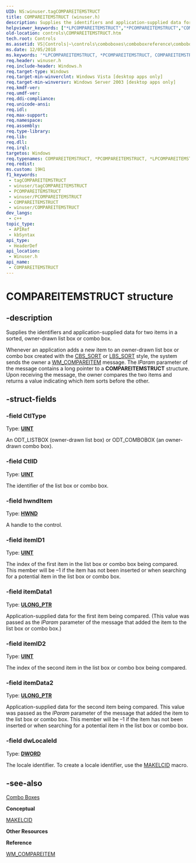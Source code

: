 ```yaml
---
UID: NS:winuser.tagCOMPAREITEMSTRUCT
title: COMPAREITEMSTRUCT (winuser.h)
description: Supplies the identifiers and application-supplied data for two items in a sorted, owner-drawn list box or combo box.
helpviewer_keywords: ["*LPCOMPAREITEMSTRUCT","*PCOMPAREITEMSTRUCT","COMPAREITEMSTRUCT","COMPAREITEMSTRUCT structure [Windows Controls]","_win32_COMPAREITEMSTRUCT_str","_win32_COMPAREITEMSTRUCT_str_cpp","controls.COMPAREITEMSTRUCT","controls._win32_COMPAREITEMSTRUCT_str","winuser/COMPAREITEMSTRUCT"]
old-location: controls\COMPAREITEMSTRUCT.htm
tech.root: Controls
ms.assetid: VS|Controls|~\controls\comboboxes\comboboxreference\comboboxstructures\compareitemstruct.htm
ms.date: 12/05/2018
ms.keywords: '*LPCOMPAREITEMSTRUCT, *PCOMPAREITEMSTRUCT, COMPAREITEMSTRUCT, COMPAREITEMSTRUCT structure [Windows Controls], _win32_COMPAREITEMSTRUCT_str, _win32_COMPAREITEMSTRUCT_str_cpp, controls.COMPAREITEMSTRUCT, controls._win32_COMPAREITEMSTRUCT_str, winuser/COMPAREITEMSTRUCT'
req.header: winuser.h
req.include-header: Windows.h
req.target-type: Windows
req.target-min-winverclnt: Windows Vista [desktop apps only]
req.target-min-winversvr: Windows Server 2003 [desktop apps only]
req.kmdf-ver: 
req.umdf-ver: 
req.ddi-compliance: 
req.unicode-ansi: 
req.idl: 
req.max-support: 
req.namespace: 
req.assembly: 
req.type-library: 
req.lib: 
req.dll: 
req.irql: 
targetos: Windows
req.typenames: COMPAREITEMSTRUCT, *PCOMPAREITEMSTRUCT, *LPCOMPAREITEMSTRUCT
req.redist: 
ms.custom: 19H1
f1_keywords:
 - tagCOMPAREITEMSTRUCT
 - winuser/tagCOMPAREITEMSTRUCT
 - PCOMPAREITEMSTRUCT
 - winuser/PCOMPAREITEMSTRUCT
 - COMPAREITEMSTRUCT
 - winuser/COMPAREITEMSTRUCT
dev_langs:
 - c++
topic_type:
 - APIRef
 - kbSyntax
api_type:
 - HeaderDef
api_location:
 - Winuser.h
api_name:
 - COMPAREITEMSTRUCT
---
```


# COMPAREITEMSTRUCT structure


## -description

Supplies the identifiers and application-supplied data for two items in a sorted, owner-drawn list box or combo box.

Whenever an application adds a new item to an owner-drawn list box or combo box created with the <a href="https://docs.microsoft.com/windows/desktop/Controls/combo-box-styles">CBS_SORT</a> or <a href="https://docs.microsoft.com/windows/desktop/Controls/list-box-styles">LBS_SORT</a> style, the system sends the owner a <a href="https://docs.microsoft.com/windows/desktop/Controls/wm-compareitem">WM_COMPAREITEM</a> message. The <i>lParam</i> parameter of the message contains a long pointer to a <b>COMPAREITEMSTRUCT</b> structure. Upon receiving the message, the owner compares the two items and returns a value indicating which item sorts before the other.

## -struct-fields

### -field CtlType

Type: <b><a href="https://docs.microsoft.com/windows/desktop/WinProg/windows-data-types">UINT</a></b>

An ODT_LISTBOX (owner-drawn list box) or ODT_COMBOBOX (an owner-drawn combo box).

### -field CtlID

Type: <b><a href="https://docs.microsoft.com/windows/desktop/WinProg/windows-data-types">UINT</a></b>

The identifier of the list box or combo box.

### -field hwndItem

Type: <b><a href="https://docs.microsoft.com/windows/desktop/WinProg/windows-data-types">HWND</a></b>

A handle to the control.

### -field itemID1

Type: <b><a href="https://docs.microsoft.com/windows/desktop/WinProg/windows-data-types">UINT</a></b>

The index of the first item in the list box or combo box being compared. This member will be –1 if the item has not been inserted or when searching for a potential item in the list box or combo box.

### -field itemData1

Type: <b><a href="https://docs.microsoft.com/windows/desktop/WinProg/windows-data-types">ULONG_PTR</a></b>

Application-supplied data for the first item being compared. (This value was passed as the <i>lParam</i> parameter of the message that added the item to the list box or combo box.)

### -field itemID2

Type: <b><a href="https://docs.microsoft.com/windows/desktop/WinProg/windows-data-types">UINT</a></b>

The index of the second item in the list box or combo box being compared.

### -field itemData2

Type: <b><a href="https://docs.microsoft.com/windows/desktop/WinProg/windows-data-types">ULONG_PTR</a></b>

Application-supplied data for the second item being compared. This value was passed as the 
					<i>lParam</i> parameter of the message that added the item to the list box or combo box. This member will be 
					–1 if the item has not been inserted or when searching for a potential item in the list box or combo box.

### -field dwLocaleId

Type: <b><a href="https://docs.microsoft.com/windows/desktop/WinProg/windows-data-types">DWORD</a></b>

The locale identifier. To create a locale identifier, use the <a href="https://docs.microsoft.com/windows/desktop/api/winnt/nf-winnt-makelcid">MAKELCID</a> macro.

## -see-also

<a href="https://docs.microsoft.com/windows/desktop/Controls/combo-boxes">Combo Boxes</a>



<b>Conceptual</b>



<a href="https://docs.microsoft.com/windows/desktop/api/winnt/nf-winnt-makelcid">MAKELCID</a>



<b>Other Resources</b>



<b>Reference</b>



<a href="https://docs.microsoft.com/windows/desktop/Controls/wm-compareitem">WM_COMPAREITEM</a>

